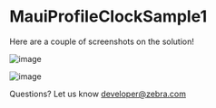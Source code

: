 # MauiProfileClockSample1

Here are a couple of screenshots on the solution!

![image](https://user-images.githubusercontent.com/11386676/208093365-8d394988-d32d-42bc-a682-789b59acb998.png)

![image](https://user-images.githubusercontent.com/11386676/208093409-62f0a99c-1b85-489f-9598-945bb9cd3d54.png)

Questions? Let us know developer@zebra.com
